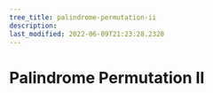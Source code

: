 ```yaml
---
tree_title: palindrome-permutation-ii
description: 
last_modified: 2022-06-09T21:23:28.2328
---
```


# Palindrome Permutation II
